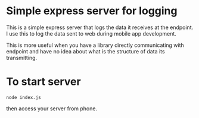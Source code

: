 # Simple express server for logging

This is a simple express server that logs the data it receives at the endpoint. I use this to log the data sent to web during mobile app development.

This is more useful when you have a library directly communicating with endpoint and have no idea about what is the structure of data its transmitting.

# To start server

`node index.js`

then access your server from phone.

